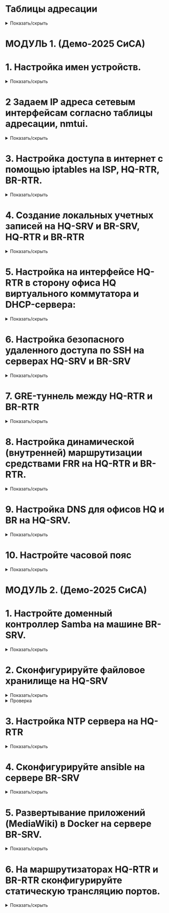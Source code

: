 # Таблицы адресации 
<details>
<summary>Показать/скрыть</summary>

# Офис HQ
Имя подсети | Количество адресов | IP адрес подсети  | Маска подсети      | Префикс маски | Диапазон адресов
----------- | ------------------ | ----------------- | ------------------ | ------------- | -------------------------------------
VLAN100     | 64                 | 192.168.100.0     | 255.255.255.192    | /26           | 192.168.100.1 - 192.168.100.62
VLAN200     | 16                 | 192.168.100.64    | 255.255.255.240    | /28           | 192.168.100.65 - 192.168.100.78
VLAN999     | 8                  | 192.168.100.80    | 255.255.255.248    | /29           | 192.168.100.81 - 192.168.100.86

# Офис BR
Имя подсети | Количество адресов | IP адрес подсети  | Маска подсети      | Префикс маски | Диапазон адресов
----------- | ------------------ | ----------------- | ------------------ | ------------- | -------------------------------------
HQ          | 32                 | 192.168.200.0     | 255.255.255.224    | /27           | 192.168.200.1 - 192.168.200.30

# Таблица адресации устройств
| Имя устройства | Интерфейс | IP-адрес          | Шлюз по умолчанию | Сеть                          |
|----------------|-----------|-------------------|-------------------|-------------------------------|
| ISP            | ens3      | DHCP              | -                 | Internet                      |
|                | ens4      | 172.16.4.1/28     | -                 | ISP_HQ-RTR                    |
|                | ens5      | 172.16.5.1/28     | -                 | ISP_BR-RTR                    |
| HQ-RTR         | ens3      | 172.16.4.2/28     | 172.16.4.1        | ISP_HQ-RTR                    |
|                | ens4      | 192.168.100.1/26  | -                 | HQ-RTR_HQ-SRV (VLAN100)       |
|                | ens5      | 192.168.100.65/28 | -                 | HQ-RTR_HQ-CLI (VLAN200)       |
|                | ens6      | 192.168.100.81/29 | -                 | VLAN999                       |
| HQ-SRV         | ens3      | 192.168.100.2/26  | 192.168.100.1     | HQ-RTR_HQ-SRV                 |
| HQ-CLI         | ens3      | DHCP              | 192.168.100.65    | HQ-RTR_HQ-CLI                 |
| BR-RTR         | ens3      | 172.16.5.2/28     | 172.16.5.1        | ISP_BR-RTR                    |
|                | ens4      | 192.168.200.1/27  | -                 | BR-RTR_BR-SRV                 |
| BR-SRV         | ens3      | 192.168.200.2/27  | 192.168.200.1     | BR-RTR_BR-SRV                 |
</details>
 
# МОДУЛЬ 1. (Демо-2025 СиСА)

# 1. Настройка имен устройств.</summary>

<details>
<summary>Показать/скрыть</summary>
 
Изменение файла /etc/hostname
*     nano /etc/hostname

*     isp.au-team.irpo
      hq-rtr.au-team.irpo
      hq-srv.au-team.irpo
      hq-cli.au-team.irpo
      br-rtr.au-team.irpo
      br-srv.au-team.irpo

Изменение файла /etc/hosts
  
*     nano /etc/hosts

*     127.0.1.1       isp.au-team.irpo
      127.0.1.1       hq-rtr.au-team.irpo
      127.0.1.1       hq-srv.au-team.irpo
      127.0.1.1       hq-cli.au-team.irpo
      127.0.1.1       br-rtr.au-team.irpo
      127.0.1.1       br-srv.au-team.irpo
</details>

# 2 Задаем IP адреса сетевым интерфейсам согласно таблицы адресации, nmtui.
<details>
<summary>Показать/скрыть</summary>

Настройка ISP

Internet-ISP ens3 auto
![image](https://github.com/user-attachments/assets/e012e0d8-bca7-4fe3-adcd-38017815dd89)

ISP_HQ-RTR ens4 172.16.4.1/28
![image](https://github.com/user-attachments/assets/7af6319a-6305-4a24-b929-16a23785aab2)

ISP_BR-RTR ens5 172.16.5.1/28
![image](https://github.com/user-attachments/assets/07e3d94e-56ac-418b-8c2b-aa2c48651acd)

Настройка HQ-RTR

ISP_HQ-RTR ens3 172.16.4.2/28 Шлюз 172.16.4.1 Серверы DNS 77.88.8.8
![image](https://github.com/user-attachments/assets/5e7d56e3-e297-4d39-a903-6f47030121fd)

Настройка ens4, ens5, ens6 будет произведена при настройке VLAN

Настройка HQ-SRV

HQ-RTR_HQ-SRV ens3 192.168.100.2/26 Шлюз 192.168.100.1 Серверы DNS 77.88.8.8
![image](https://github.com/user-attachments/assets/9d175cba-ea1b-4b82-82ff-760767cf0edb)

Настройка HQ-CLI

Получает IP – адрес по DHCP
![image](https://github.com/user-attachments/assets/b658b1f5-3131-4959-855f-11508b948bd7)


Настройка BR-RTR

ISP-BR-RTR ens3 172.16.5.2/28 Шлюз 172.16.5.1 Серверы DNS 77.88.8.8
![image](https://github.com/user-attachments/assets/fd020c4c-97a9-4134-b3b1-29a23fdaa1a6)

BR-RTR-BR-SRV ens4 192.168.200.1/27
![image](https://github.com/user-attachments/assets/b4d39c1d-2e3e-4525-99a9-5328e1ab0599)

Настройка BR-SRV

BR-RTR_BR-SRV ens3 192.168.200.2/27 Шлюз 192.168.200.1
![image](https://github.com/user-attachments/assets/1a19f283-1d7c-41e1-a2fd-6f3dbc8e35c0)


Проверить результат настройки IP-адресов можно с помощью команд:

*     ip –c a
*     ip –c –br a

</details>

# 3. Настройка доступа в интернет с помощью iptables на ISP, HQ-RTR, BR-RTR.
<details>
<summary>Показать/скрыть</summary>

Маршрутизация транзитных IP-пакетов

Включить пересылку пакетов между интерфейсами на ISP, HQ-RTR, BR-RTR.
*     nano /etc/sysctl.conf
net.ipv4.ip_forward=1
*     sysctl -p

Включаем трансляцию адресов на внешнем интерфейсе для всех узлов локальной сети.

*     iptables -t nat -A POSTROUTING -o ens3 -j MASQUERADE

Сохранение iptables‑правил

*     apt update -y

*     apt install iptables-persistent -y

Если впоследствии потребуется сохранить изменённые правила:

*     sudo iptables-save | sudo tee /etc/iptables/rules.v4

Проверка iptables‑правил:

*     sudo iptables -t nat -L -n -v
</details>

# 4. Создание локальных учетных записей на HQ-SRV и BR-SRV, HQ‑RTR и BR‑RTR
<details>
<summary>Показать/скрыть</summary>
 
Создание локальных учетных записей на серверах HQ-SRV и BR-SRV.

*     useradd -m -u 1010 -s /bin/bash sshuser
      useradd sshuser -u 1010
      
*     passwd sshuser
*     P@ssw0rd

Предоставление прав sudo без запроса пароля

*     usermod -aG sudo sshuser

*     visudo

*     sshuser ALL=(ALL) NOPASSWD: ALL

Выполняем вход под пользователем sshuser и выполняем sudo -i

Создание пользователя net_admin на маршрутизаторах HQ‑RTR и BR‑RTR

*     useradd -m -s /bin/bash net_admin

*     passwd net_admin

*     P@$$word

Предоставление привилегий sudo без запроса пароля

*     usermod -aG sudo net_admin

*     visudo

*     net_admin ALL=(ALL) NOPASSWD: ALL
</details>

# 5. Настройка на интерфейсе HQ-RTR в сторону офиса HQ виртуального коммутатора и DHCP-сервера:
<details>
<summary>Показать/скрыть</summary>
 
Установка необходимых пакетов

*     apt update

*     apt install -y openvswitch-switch isc-dhcp-server

Запуск и автозапуск службы Open vSwitch

*     systemctl enable --now openvswitch-switch

Создание виртуального коммутатора (моста) и настройка VLAN

*     ovs-vsctl add-br hq-sw

Добавляем физические интерфейсы с VLAN-тегированием:

*     ovs-vsctl add-port hq-sw ens4 tag=100

*     ovs-vsctl add-port hq-sw ens5 tag=200

*     ovs-vsctl add-port hq-sw ens6 tag=999

Добавление внутренних портов (internal) для управления VLAN

*     ovs-vsctl add-port hq-sw vlan100 tag=100 -- set interface vlan100 type=internal

*     ovs-vsctl add-port hq-sw vlan200 tag=200 -- set interface vlan200 type=internal

*     ovs-vsctl add-port hq-sw vlan999 tag=999 -- set interface vlan999 type=internal

Включение моста и внутренних интерфейсов

*     ip link set hq-sw up

*     ip link set vlan100 up

*     ip link set vlan200 up

*     ip link set vlan999 up

Назначение IP-адресов внутренним портам

*     ip addr add 192.168.100.1/26 dev vlan100

*     ip addr add 192.168.100.65/28 dev vlan200

*     ip addr add 192.168.100.81/29 dev vlan999

(Опционально) Автоматизация сохранения настроек Open vSwitch после перезагрузки
   
Скрипт восстановления конфигурации
*     cd /usr/local/sbin
*     wget https://raw.githubusercontent.com/kir450/D/main/ovs-persistent.sh

Сохраните файл и сделайте его исполняемым:

*     chmod +x ovs-persistent.sh

Создание systemd‑сервиса

*     cd /etc/systemd/system

*     wget https://raw.githubusercontent.com/kir450/D/main/ovs-persistent.service

Сохраните файл, затем выполните:

*     systemctl daemon-reload

*     systemctl enable ovs-persistent.service

*     systemctl start ovs-persistent.service

Теперь при каждой загрузке системы скрипт автоматически восстановит нужную конфигурацию.

# Настройка DHCP-сервера на HQ-RTR для VLAN 200

Конфигурация файла dhcpd.conf

*     nano /etc/dhcp/dhcpd.conf

option domain-name-servers 77.88.8.8;

default-lease-time 600;

max-lease-time 7200;

*     subnet 192.168.100.64 netmask 255.255.255.240 {
          range 192.168.100.66 192.168.100.78;
          option routers 192.168.100.65; 
          option subnet-mask 255.255.255.240;
      }

Указание интерфейса для DHCP

*     nano /etc/default/isc-dhcp-server

INTERFACES="vlan200"

Перезапуск DHCP-сервера

*     systemctl restart isc-dhcp-server

Автозапуск сервиса isc-dhcp-server

*     systemctl enable isc-dhcp-server
</details>

# 6. Настройка безопасного удаленного доступа по SSH на серверах HQ-SRV и BR-SRV
<details>
<summary>Показать/скрыть</summary>
 
Редактирование файла конфигурации SSH

*     nano /etc/ssh/sshd_config

Заменить порт по умолчанию:

Port 2024

Ограничение количества попыток авторизации:

MaxAuthTries 2

Настройка баннера:

Banner /etc/ssh-banner

*     /etc/ssh-banner

Разрешение подключения только для пользователя sshuser:

*     AllowUsers sshuser

Создайте файл SSH-баннера:

*     nano /etc/ssh-banner

Впишите строку:
  
    ********************************************
    *                                          *
    *          Authorized access only          *
    *                                          *
    ********************************************
    

Перезапуск SSH-сервера

*     systemctl restart sshd


Проверка настроек:

С другого устройства (например, с HQ‑CLI) выполните подключение к серверу по порту 2024:

*     ssh -p 2024 sshuser@192.168.100.2

</details>

# 7. GRE-туннель между HQ-RTR и BR-RTR
<details>
<summary>Показать/скрыть</summary>

Profile name tun1
Device tunl
Mode <GRE>
Parent ens3
Local IP 172.16.4.2
Remote IP 172.16.5.2
Addresses 10.10.0.1/30
Настройка HQ-RTR, nmtui
![image](https://github.com/user-attachments/assets/91dae2e8-518d-46cd-ba7d-78894d895776)


Для корректной работы протокола динамической маршрутизации требуется увеличить параметр TTL на интерфейсе туннеля:

*     nmcli connection modify tun1 ip-tunnel.ttl 64

Активируем (перезагружаем) интерфейс tun1

Настройка BR-RTR
Local IP 172.16.5.2
Remote IP 172.16.4.2
Addresses 10.10.0.2/30
![image](https://github.com/user-attachments/assets/bf1c59f4-6f7d-4082-976e-6d4f4c0401b4)
</details>

# 8. Настройка динамической (внутренней) маршрутизации средствами FRR на HQ-RTR и BR-RTR.
<details>
<summary>Показать/скрыть</summary>
 
*     apt update && apt install -y frr

*     nano /etc/frr/daemons

ospfd=yes
ospf6d=yes

*     systemctl enable –-now frr

Переходим в интерфейс управления симуляцией FRR с помощью vtysh 

Сначала сделаем для HQ-R: 

    configure terminal - вход в режим глобальной конфигурации 
    router-id 1.1.1.1 – укажем id маршрутизатора  
    router ospf - переход в режим конфигурации OSPFv2 
    passive-interface default 
    network 172.16.100.0/26 area 0 – объявляем локальную сеть офиса HQ 
    network 10.10.10.0/24 area 0 - объявляем сеть GRE-туннеля 
    interface tun1 
    ip ospf network point-to-point 
    no ip ospf passive 
    do wr - сохраняем текущую конфигурацию 

И запоминаем последовательность команд для BR-R: 
 
    configure terminal - вход в режим глобальной конфигурации 
    router-id 2.2.2.2 – укажем id маршрутизатора  
    router ospf - переход в режим конфигурации OSPFv2 
    passive-interface default 
    network 192.168.100.0/28 area 0 - объявляем локальную сеть офиса BRANCH 
    network 10.10.10.0/24 area 0 - объявляем сеть GRE-туннеля 
    interface tun1 
    ip ospf network point-to-point 
    no ip ospf passive 
    do wr - сохраняем текущую конфигурацию 
 
    exit - выходим

Заменить содержимое /etc/frr/frr.conf на HQ-RTR:
   
    frr version 7.5.1
    frr defaults traditional
    hostname hq-rtr.au-team.irpo
    log syslog informational
    no ipv6 forwarding
    service integrated-vtysh-config
    !
    interface tun1
    ip ospf authentication message-digest
    ip ospf message-digest-key 1 md5 Test123
    !
    router ospf
    network 10.10.0.0/30 area 0
    network 192.168.100.0/26 area 0
    network 192.168.100.64/28 area 0
    area 0 authentication message-digest
    !
    line vty
    !

Заменить содержимое /etc/frr/frr.conf на BR-RTR:
  
    frr version 7.5.1
    frr defaults traditional
    hostname br-rtr.au-team.irpo
    log syslog informational
    no ipv6 forwarding
    service integrated-vtysh-config
    !
    interface tun1
    ip ospf authentication message-digest
    ip ospf message-digest-key 1 md5 Test123
    !
    router ospf
    network 10.10.0.0/30 area 0
    network 192.168.200.0/27 area 0
    area 0 authentication message-digest
    !
    line vty
    !

Перезагрузка:
*     systemctl restart frr

Проверка:     
*     vtysh -c "show ip ospf neighbor"
*     vtysh -c "show ip route"

Просмотр текущей конфигурации:

*     vtysh -c "show running-config"
</details>

# 9. Настройка DNS для офисов HQ и BR на HQ-SRV.
<details>
<summary>Показать/скрыть</summary>

Обновите список пакетов и установите bind9, bind9utils, dnsutils:

*     apt update
*     apt install -y bind9 bind9utils dnsutils

Настройка глобальных опций BIND
   
Откройте и отредактируйте файл /etc/bind/named.conf.options:

*     nano /etc/bind/named.conf.options
  
Пример содержимого:

    options {
        directory "/var/cache/bind";

        recursion yes;

        forwarders {
             77.88.8.8;
             8.8.8.8;
        };

        dnssec-validation no;

        listen-on port 53 { 
             127.0.0.1; 
             192.168.100.0/26; 
             192.168.100.64/28; 
             192.168.200.0/27; 
        };
        listen-on-v6 { none; };

        allow-query { any; };

        auth-nxdomain no;
    };


Настройка зон (прямая и обратная)
     
Определение зон в named.conf.local

*     nano /etc/bind/named.conf.local

Добавьте определения для прямой зоны au-team.irpo и обратной зоны (192.168.100.x):

    // Прямая зона для домена au-team.irpo
    zone "au-team.irpo" {
        type master;
        file "/etc/bind/master/au-team.db";
    };

    // Обратная зона для 192.168.100.x
    zone "100.168.192.in-addr.arpa" {
        type master;
        file "/etc/bind/master/au-team_rev.db";
    };

Сохраните изменения.

Создание каталога для файлов зон

*     mkdir -p /etc/bind/master

Прямая зона: au-team.db

Создайте файл зоны, например, скопировав шаблон:

*     cp /etc/bind/db.local /etc/bind/master/au-team.db
*     nano /etc/bind/master/au-team.db

Пример содержимого (au-team.db):

    $TTL 1D
    @       IN      SOA     au-team.irpo. root.au-team.irpo. (
                            0       ; Serial
                            1D      ; Refresh
                            1H      ; Retry
                            1W      ; Expire
                            3H )    ; Minimum


    @       IN      NS      au-team.irpo.
    au-team.irpo.   IN      A       192.168.100.2
    hq-rtr          IN      A       192.168.100.1
    hq-srv          IN      A       192.168.100.2
    hq-cli          IN      A       192.168.100.66
    br-rtr          IN      A       192.168.200.1
    br-srv          IN      A       192.168.200.2
    wiki            IN      CNAME   hq-rtr.au-team.irpo.
    moodle          IN      CNAME   hq-rtr.au-team.irpo.

Сохраните файл.

Обратная зона: au-team_rev.db

Создайте (или скопируйте) файл:

*     cp /etc/bind/db.127 /etc/bind/master/au-team_rev.db
*     nano /etc/bind/master/au-team_rev.db

Пример содержимого (au-team_rev.db):

    $TTL 1D
    @       IN      SOA     au-team.irpo. root.au-team.irpo. (
                            0       ; Serial
                            1D      ; Refresh
                            1H      ; Retry
                            1W      ; Expire
                            3H )    ; Minimum

    @       IN      NS      au-team.irpo.
    1       IN      PTR     hq-rtr.au-team.irpo.
    2       IN      PTR     hq-srv.au-team.irpo.
    66      IN      PTR     hq-cli.au-team.irpo.



Права и владельцы

*     chown -R bind:bind /etc/bind/master
*     chmod 0640 /etc/bind/master/*

Проверка синтаксиса и перезапуск

*     named-checkconf

Если нет ошибок, команда не выведет ничего.

Проверка зон:

*     named-checkzone au-team.irpo /etc/bind/master/au-team.db
*     named-checkzone 100.168.192.in-addr.arpa /etc/bind/master/au-team_rev.db

Перезапуск BIND9:

*     systemctl restart bind9
*     systemctl enable bind9

Настройка клиентов

HQ‑SRV (DNS-сервер)

Убедитесь, что сам HQ‑SRV использует свой IP как DNS-сервер (192.168.100.2).
![image](https://github.com/user-attachments/assets/1a65eafc-0233-4a9c-bca2-349770dd8074)

BR‑SRV

Укажите в настройках сетевого интерфейса (через nmtui), что DNS-сервер – 192.168.100.2.
![image](https://github.com/user-attachments/assets/84a4ef15-5927-44ed-9b55-a98fcca0ff50)

HQ‑CLI

Если HQ‑CLI получает адреса по DHCP, настройте DHCP-сервер так, чтобы он выдавал 192.168.100.2 в качестве DNS.
![image](https://github.com/user-attachments/assets/9c5a10aa-bbc2-4c78-b360-a7b5e8269494)

*     systemctl restart isc-dhcp-server

Тестирование
   
Проверяем работу DNS на HQ-SRV с BR-SRV с помощью команды host

*     ping -c4 au-team.irpo

Прямая зона

*     host hq-rtr.au-team.irpo
      host br-rtr.au-team.irpo
      host hq-srv.au-team.irpo
      host hq-cli.au-team.irpo
      host br-srv.au-team.irpo
      host moodle.au-team.irpo
      host wiki.au-team.irpo

Обратная зона

*     host 192.168.100.1
      host 192.168.100.2
      host 192.168.100.66

Проверка работоспособности DNS с помощью nslookup

*     apt update && apt install dnsutils

*     nslookup hq-rtr.au-team.irpo
      nslookup wiki.au-team.irpo

*     nslookup 192.168.100.2
      nslookup 192.168.100.66

*     ping hq-cli.au-team.irpo
      ping hq-rtr.au-team.irpo
      ping wiki.au-team.irpo
</details>

# 10. Настройте часовой пояс
<details>
<summary>Показать/скрыть</summary>
 
Настроим Московский часовой пояс (UTC +3):

*     timedatectl set-timezone Europe/Moscow

Проверка:

*     timedatectl
  
Список доступных часовых поясов можно посмотреть командой

*     ls /usr/share/zoneinfo/

Посмотреть список регионов и городов

*     ls /usr/share/zoneinfo/Europe/

Для изменения даты и времени используется команда:

timedatectl set-time "<дата> <время>

*     timedatectl set-time "2024-01-01 00:00:00"
</details>













# МОДУЛЬ 2. (Демо-2025 СиСА)









# 1. Настройте доменный контроллер Samba на машине BR-SRV.
<details>
<summary>Показать/скрыть</summary>



</details>

# 2. Сконфигурируйте файловое хранилище на HQ-SRV 

<details>
<summary>Показать/скрыть</summary>
 
1. Создание файлов для имитации дополнительных дисков

1.1. Создайте три файла по 1 ГБ:

    sudo dd if=/dev/zero of=/root/disk1.img bs=1M count=1024
    sudo dd if=/dev/zero of=/root/disk2.img bs=1M count=1024
    sudo dd if=/dev/zero of=/root/disk3.img bs=1M count=1024

Эти команды создадут файлы /root/disk1.img, /root/disk2.img и /root/disk3.img размером по 1 ГБ каждый.

2. Подключение файлов как loop-устройства

2.1. Создайте loop-устройства из созданных файлов:

    sudo losetup -fP /root/disk1.img
    sudo losetup -fP /root/disk2.img
    sudo losetup -fP /root/disk3.img

2.2. Проверьте, какие loop-устройства появились:

    losetup -a

Вы должны увидеть, устройства /dev/loop0, /dev/loop1 и /dev/loop2, которые будут использоваться как «диски» для RAID.

3. Создание RAID5 массива с mdadm

3.1. Установка mdadm:

*     sudo apt update
*     sudo apt install -y mdadm

3.2. Создание RAID5 массива из loop-устройств:

*     sudo mdadm --create --verbose /dev/md0 --level=5 --raid-devices=3 /dev/loop0 /dev/loop1 /dev/loop2

3.3. Проверьте состояние массива:

*     cat /proc/mdstat
*     sudo mdadm -D /dev/md0

Чтобы при перезагрузке система автоматически собирала массив, сохраните конфигурацию mdadm:

*     sudo mdadm --detail --scan --verbose | sudo tee /etc/mdadm.conf

Обновите initramfs, чтобы изменения вступили в силу:

*     sudo update-initramfs -u

4. Форматирование и монтирование RAID-массива

4.1. Создайте файловую систему ext4 на массиве:

*     sudo mkfs.ext4 /dev/md0

4.2. Создайте точку монтирования:

*     sudo mkdir /raid5

4.3. Смонтируйте RAID-массив в /raid5:

*     sudo mount /dev/md0 /raid5

4.4. Проверьте монтирование:

*     lsblk -f
*     df -h

4.5. Настройте автоматическое монтирование при загрузке:

Откройте файл /etc/fstab:

*     sudo nano /etc/fstab

Добавьте строку:

*     /dev/md0    /raid5    ext4    defaults    0    0

Сохраните и выйдите.

5. Настройка NFS-сервера на HQ-SRV

5.1. Установка необходимых пакетов для NFS:

*     sudo apt update
*     sudo apt install -y nfs-kernel-server

5.2. Создайте папку для общего доступа:

*     sudo mkdir /raid5/nfs

5.3. Отредактируйте файл экспорта (/etc/exports):

*     sudo nano /etc/exports

Добавьте строку (настройте IP-сеть согласно требованиям):

*     /raid5/nfs    192.168.100.65/28(rw,sync,no_root_squash,no_subtree_check)

5.4. Примените изменения:

*     sudo exportfs -a

5.5. Запустите и включите службу NFS:

*     sudo systemctl restart nfs-kernel-server
*     sudo systemctl enable nfs-kernel-server

6. Настройка автомонтирования NFS на HQ-CLI

6.1. Установка NFS-клиента:

*     sudo apt update
*     sudo apt install -y nfs-common

6.2. Создайте точку монтирования:

*     sudo mkdir /mnt/nfs

6.3. Смонтируйте шару NFS:

*     sudo mount -t nfs 192.168.100.2:/raid5/nfs /mnt/nfs

(Замените 192.168.100.2 на IP-адрес HQ-SRV, если он отличается.)

6.4. Добавьте запись в /etc/fstab для автоматического монтирования:

Откройте файл:
*     sudo nano /etc/fstab
Добавьте строку:

*     192.168.100.2:/raid5/nfs    /mnt/nfs    nfs    defaults    0    0
Сохраните изменения.
</details>


<details>
<summary>Проверка</summary>

1. Проверка RAID5 массива
Проверьте статус RAID:
*     cat /proc/mdstat
Вы должны увидеть строку, в которой указано устройство /dev/md0 и его состояние (“active”).

Получите подробную информацию о массиве:

*     sudo mdadm -D /dev/md0

Эта команда выведет подробные сведения о RAID-массиве, его составе и состоянии каждого диска (в данном случае loop-устройств).

2. Проверка файловой системы и монтирования
Проверьте, что файловая система создана и смонтирована:

*     df -h | grep /raid5
*     lsblk -f
В выводе должно быть видно устройство /dev/md0, смонтированное в каталоге /raid5.

Проверьте, что запись добавлена в /etc/fstab:

*     cat /etc/fstab | grep md0
Строка должна выглядеть примерно так:
/dev/md0    /raid5    ext4    defaults    0    0

3. Проверка NFS-сервера
Проверьте экспортированные шары:

*     sudo exportfs -v

В выводе должно быть указано, что каталог /raid5/nfs экспортирован для сети (например, 192.168.100.65/28) с указанными параметрами (rw, sync, no_root_squash, subtree_check).

Проверьте статус службы NFS:

*     sudo systemctl status nfs-kernel-server

Убедитесь, что служба работает без ошибок.

4. Проверка работы NFS-клиента на HQ-CLI

Проверьте, что точка монтирования создана и смонтирована:

*     df -h | grep /mnt/nfs
*     mount | grep nfs

Проверьте доступ к шару:

Перейдите в каталог /mnt/nfs, создайте тестовый файл и проверьте, доступна ли запись:

*     cd /mnt/nfs
*     echo "Test NFS" | sudo tee testfile.txt
*     cat testfile.txt

Если файл успешно создаётся и читается, значит, NFS работает корректно.

Проверьте автомонтирование:

Перезагрузите клиентскую машину или размонтируйте и смонтируйте шару вручную:
*     sudo umount /mnt/nfs
*     sudo mount -a
*     df -h | grep /mnt/nfs
</details>

# 3. Настройка NTP сервера на HQ-RTR
<details>
<summary>Показать/скрыть</summary>


1. Устоновка chrony

*     apt install chrony


2. Редактирование конфигурационного файла chrony

*     sudo nano /etc/chrony/chrony.conf

Внесите следующие изменения (пример для HQ‑RTR как NTP‑сервера):

    server 127.0.0.1 iburst prefer
    local stratum 5
    allow 192.168.100.0/26
    allow 192.168.100.64/28
    allow 192.168.200.0/27


Закомментируйте внешние источники времени, если хотите работать только с локальным источником.
pool 2.debian.pool.ntp.org iburst

2. Применение изменений
Перезапустите службу chrony, чтобы новые настройки вступили в силу:

*     sudo systemctl restart chrony
      sudo systemctl enable chrony

Проверьте статус службы:
*     sudo systemctl status chrony

3. Проверка работы NTP-сервера

На HQ‑RTR выполните:

Проверка источников времени:

*     chronyc sources

В выводе вы должны увидеть, что сервер использует локальный источник (локальные часы) с заданным stratum 5.

Проверка подключённых клиентов:

Если на HQ‑RTR есть NTP-клиенты, можно выполнить:

*     chronyc clients

Это покажет, какие устройства синхронизируются с вашим сервером.

4. Настройка клиентов

На машинах-клиентах (HQ‑SRV, HQ‑CLI, BR‑RTR, BR‑SRV):

Установите chrony (если ещё не установлен):

*     sudo apt update
      sudo apt install -y chrony

Отредактируйте файл /etc/chrony/chrony.conf на клиентах:

*     nano /etc/chrony/chrony.conf

Закомментируйте или удалите существующие строки с pool ….

Добавьте строку, указывающую на HQ‑RTR как NTP‑сервер. Если IP HQ‑RTR равен 192.168.100.1, добавьте:

*     server 192.168.100.1 iburst

Примените изменения:

*     sudo systemctl restart chrony
      sudo systemctl enable chrony

Проверьте, что клиент синхронизируется с вашим NTP‑сервером:

*     chronyc sources

</details>


# 4. Сконфигурируйте ansible на сервере BR-SRV
<details>
 <summary>Показать/скрыть</summary>


1.Заходим под пользователем sshuser

*     su sshuser

2. Установка Ansible на BR‑SRV

*     sudo apt install -y ansible

2. Создание пары SSH‑ключей

*     ssh-keygen -t rsa

В результате в каталоге /home/sshuser/.ssh будут созданы файлы ключей:

*     ls -l ~/.ssh

id_rsa – закрытый ключ
id_rsa.pub – открытый ключ

3. Копирование SSH‑ключей на удалённые хосты

Для HQ‑SRV (SSH-сервер на порту 2024):
*     ssh-copy-id -p 2024 sshuser@192.168.100.2
Для HQ‑CLI:
*     ssh-copy-id user@192.168.100.66
Для HQ‑RTR:
*     ssh-copy-id net_admin@172.16.4.2
Для BR‑RTR:
*     ssh-copy-id net_admin@172.16.5.2

4. Откройте файл для редактирования:
*     sudo nano /etc/ansible/demo

Пример содержимого файла инвентаря:

*     [HQ]
      192.168.100.2 ansible_port=2024 ansible_user=sshuser
      192.168.100.66 ansible_user=user
      172.16.4.2 ansible_user=net_admin

      [BR]
      172.16.5.2 ansible_user=net_admin

5. Запуск команд с пользовательским инвентарем

*     ansible all -i /etc/ansible/demo -m ping

</details>


# 5. Развертывание приложений (MediaWiki) в Docker на сервере BR-SRV.
<details>
 <summary>Показать/скрыть</summary>

 1.1. Установка Docker CE:

*     sudo apt update
*     sudo apt install -y apt-transport-https ca-certificates curl gnupg lsb-release
*     curl -fsSL https://download.docker.com/linux/debian/gpg | sudo gpg --dearmor -o /usr/share/keyrings/docker-archive-keyring.gpg
*     echo "deb [arch=$(dpkg --print-architecture) signed-by=/usr/share/keyrings/docker-archive-keyring.gpg] https://download.docker.com/linux/debian $(lsb_release -cs) stable" | sudo tee /etc/apt/sources.list.d/docker.list > /dev/null
*     sudo apt update
*     sudo apt install -y docker-ce docker-ce-cli containerd.io

1.2. Установка docker-compose:
*     sudo apt install -y docker-compose

1.3. Запуск и автозапуск Docker:
*     sudo systemctl enable --now docker

Проверьте статус:
*     sudo systemctl status docker

Для получения информации об установленном docker:
*     docker info

2. Установка MediaWiki

Для облегчения создания wiki.yml подключаемся по SSH к BR-SRV с HQ-CLI.

*     ssh sshuser@192.168.200.2 -p 2024

Для упрощения создания wiki.yml в поисковой системе (Яндекс) на HQ-CLI пишем mediawiki docker-compose и переходим по ссылке. На странице находим раздел Adding a Database Server.

*     cd /home/sshuser
*     nano wiki.yml

*     version: "3.3"

      services:
        wiki:
          container_name: wiki
          image: mediawiki:latest
          restart: always
          ports:
            - "8080:80"
          depends_on:
            - mariadb
          volumes:
            - images:/var/www/html/images
            # - ./LocalSettings.php:/var/www/html/LocalSettings.php

        mariadb:
          container_name: mariadb
          image: mariadb:latest
          restart: always
          environment:
            MYSQL_DATABASE: mediawiki
            MYSQL_USER: wiki
            MYSQL_PASSWORD: WikiP@ssw0rd
            MYSQL_RANDOM_ROOT_PASSWORD: "yes"
          volumes:
            - dbvolume:/var/lib/mariadb
      
      volumes:
         dbvolume:
           external: true
         images: {}


Чтобы отдельный volume для хранения базы данных имел правильное имя - создаём его средствами docker:
*     sudo docker volume create dbvolume

Посмотреть все тмеющиеся volume можно командой
*     sudo docker volume ls

Выполняем сборку и запуск стека контейнеров с приложением MediaWiki и базой данных описанных в файле wiki.yml:
*     sudo docker-compose -f wiki.yml up -d

Для просмотра списка контейнеров вводим команду sudo docker ps. Позволяет смотреть как запущенные контейнеры Docker, так и все контейнеры, которые есть в системе.

Переходим на HQ-CLI в браузере по адресу http://192.168.200.2:8080 (IP BR-SRV) для продолжения установки через веб-интерфейс - нажимаем set up the wiki:

![image](https://github.com/user-attachments/assets/478908b5-8e5a-407e-96cd-31699dad61e4)

Выбираем необходимый Язык - жмем Далее:

![image](https://github.com/user-attachments/assets/bdc2cf9f-3191-4290-91a4-d83c50bf30e1)

После успешной проверки внешней среды - жмем Далее:

![image](https://github.com/user-attachments/assets/62324f16-fe9a-488c-a639-038a0a84e976)

Заполняем параметры подключение к БД в соответствие с заданными переменными окружения в wiki.yml, которые соответствуют заданию:

![image](https://github.com/user-attachments/assets/6e4706a2-70b8-473f-bfee-41d1b03815a5)

Ставим галочку и жмем далее

![image](https://github.com/user-attachments/assets/4cfa818a-1c2f-47b2-9e98-cceebd3a91e1)

Вносим необходимые сведения:

![image](https://github.com/user-attachments/assets/90b93a56-e265-414f-991a-7265dd585677)

Передача LocalSettings.php на BR-SRV

*     scp -P 2024 /root/Downloads/LocalSettings.php sshuser@192.168.200.2:/home/sshuser

Раскомментируем строку # - ./LocalSettings.php:/var/www/html/LocalSettings.php в файле wiki.yml :
*     nano wiki.yml

Перезапускаем сервисы средствами docker-compose:
*     sudo docker-compose -f wiki.yml stop
*     sudo docker-compose -f wiki.yml up -d

Проверяем доступ к Wiki http://192.168.200.2:8080

![image](https://github.com/user-attachments/assets/b572adc1-3f80-4cd2-b55d-fad77040124d)

Входим под пользователя wiki с паролем WikiP@ssw0rd:

Очистка (опционально)
Чтобы удалить/очистить все данные Docker (контейнеры, образы, тома и сети), можно выполнить следующие команды:

*     sudo docker stop $(sudo docker ps -qa)
      sudo docker rm $(sudo docker ps -qa)
      sudo docker rmi -f $(sudo docker images -qa)
      sudo docker volume rm $(sudo docker volume ls -q)
      sudo docker network rm $(sudo docker network ls -q)
      sudo docker system prune -f
Команды не должны выводить какие-либо элементы:
*     docker ps -a
      docker images -a
      docker volume ls


</details>

# 6. На маршрутизаторах HQ-RTR и BR-RTR сконфигурируйте статическую трансляцию портов.
<details>
 <summary>Показать/скрыть</summary>

Проброс порта 2024 на маршрутизаторе HQ-RTR в порт 2024 на HQ-SRV

*     sudo iptables -t nat -A PREROUTING -i ens3 -p tcp --dport 2024 -j DNAT --to-destination 192.168.100.2:2024

Проверка с HQ-CLI подключаемся по ssh к HQ-RTR по порту 2024

*     ssh sshuser@172.16.4.2 -p 2024
Должны попасть на HQ-SRV

Сохранение правил после перезагрузки

*     sudo iptables-save | sudo tee /etc/iptables/rules.v4


Делаем проброс порта 80 при обращение на внешний интерфейс BR-RTR (ens3) на порт 8080 BR-SRV

*     sudo iptables -t nat -A PREROUTING -d 172.16.5.2 -p tcp --dport 80 -j DNAT --to-destination 192.168.200.2:8080

Проброс порта 2024 на маршрутизаторе BR-RTR в порт 2024 на BR-SRV

*     sudo iptables -t nat -A PREROUTING -d 172.16.5.2 -p tcp --dport 2024 -j DNAT --to-destination 192.168.200.2:2024

С HQ-CLI в браузере переходим по IP адресу (WAN) BR-RTR должны попасть на страницу MediaWiki

*     http://172.16.5.2

С HQ-CLI подключаемся по ssh к BR-RTR по порту 2024

*     ssh sshuser@172.16.5.2 -p 2024

</details>
